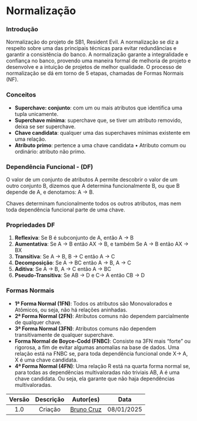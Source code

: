 # Normalização

### Introdução
Normalização do projeto de SB1, Resident Evil.
A normalização se diz a respeito sobre uma das principais técnicas para evitar redundâncias e garantir a consistência do banco. A normalização garante a integralidade e confiança no banco, provendo uma maneira formal de melhoria de projeto e desenvolve e a intuição de projetos de melhor qualidade. 
O processo de normalização se dá em torno de 5 etapas, chamadas de Formas Normais (NF). 

### Conceitos
+ **Superchave: conjunto**: com um ou mais atributos que identifica uma tupla unicamente.
+ **Superchave mínima**: superchave que, se tiver um atributo removido, deixa se ser superchave.
+ **Chave candidata**: qualquer uma das superchaves mínimas existente em uma relação.
+ **Atributo primo**: pertence a uma chave candidata • Atributo comum ou ordinário: atributo não primo.

### Dependência Funcional - (DF)
O valor de um conjunto de atributos A permite descobrir o valor de um outro conjunto B, dizemos que A determina funcionalmente B, ou que B depende de A, e denotamos: A → B.

Chaves determinam funcionalmente todos os outros atributos, mas nem toda dependência funcional parte de uma chave.

### Propriedades DF
1. **Reflexiva**: Se B é subconjunto de A, então A → B 
2. **Aumentativa**: Se A → B então AX → B, e também Se A → B então AX → BX 
3. **Transitiva**: Se A → B, B → C então A → C 
4. **Decomposição**: Se A → BC então A → B, A → C 
5. **Aditiva**: Se A → B, A → C então A → BC 
6. **Pseudo-Transitiva**: Se AB → D e C→ A então CB → D

### Formas Normais
+ **1ª Forma Normal (1FN)**: Todos os atributos são Monovalorados e Atômicos, ou seja, não há relações aninhadas.
+ **2ª Forma Normal (2FN)**: Atributos comuns não dependem parcialmente de qualquer chave.
+ **3ª Forma Normal (3FN)**: Atributos comuns não dependem transitivamente de qualquer superchave.
+ **Forma Normal de Boyce-Codd (FNBC)**: Consiste na 3FN mais “forte” ou rigorosa, a fim de evitar algumas anomalias na base de dados. Uma relação está na FNBC se, para toda dependência funcional onde X→ A, X é uma chave candidata.
+ **4ª Forma Normal (4FN)**: Uma relação R está na quarta forma normal se, para todas as dependências multivaloradas não triviais AB, A é uma chave candidata. Ou seja, ela garante que não haja dependências multivaloradas.



| Versão |     Descrição      |                     Autor(es)                     |    Data    |
| :----: | :----------------: | :-----------------------------------------------: | :--------: |
|  1.0   | Criação | [Bruno Cruz](https://github.com/Brunocrzz) | 08/01/2025 |
